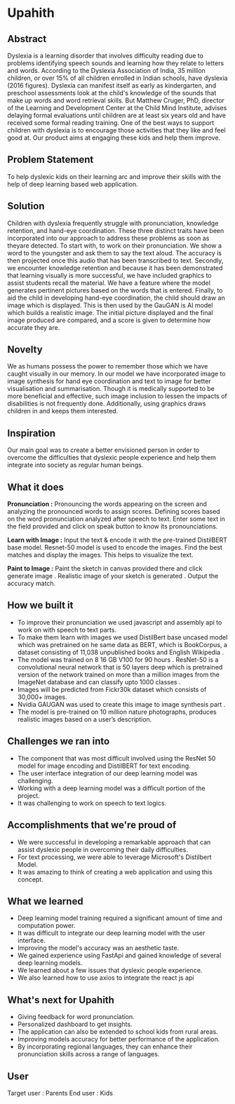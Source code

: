 # Upahith

## Abstract 
Dyslexia is a learning disorder that involves difficulty reading due to problems identifying speech sounds and learning how they relate to letters and words. According to the Dyslexia Association of India, 35 million children, or over 15% of all children enrolled in Indian schools, have dyslexia (2016 figures). Dyslexia can manifest itself as early as kindergarten, and preschool assessments look at the child's knowledge of the sounds that make up words and word retrieval skills. But Matthew Cruger, PhD, director of the Learning and Development Center at the Child Mind Institute, advises delaying formal evaluations until children are at least six years old and have received some formal reading training. One of the best ways to support children with dyslexia is to encourage those activities that they like and feel good at. Our product aims at engaging these kids and help them improve. 

## Problem Statement 
To help dyslexic kids on their learning arc and improve their skills with the help of deep learning based web application.

## Solution 
Children with dyslexia frequently struggle with pronunciation, knowledge retention, and hand-eye coordination. These three distinct traits have been incorporated into our approach to address these problems as soon as theyare detected. To start with, to work on their pronunciation. We show a word to the youngster and ask them to say the text aloud. The accuracy is then projected once this audio that has been transcribed to text. Secondly, we encounter knowledge retention and because it has been demonstrated that learning visually is more successful, we have included graphics to assist students recall the material. We have a feature where the model generates pertinent pictures based on the words that is entered. Finally, to aid the child in developing hand-eye coordination, the child should draw an image which is displayed. This is then used by the GauGAN is AI model which builds a realistic image. The initial picture displayed and the final image produced are compared, and a score is given to determine how accurate they are.

## Novelty
We as humans possess the power to remember those which we have caught visually in our memory. In our model we have incorporated image to image synthesis for hand eye coordination and text to image for better visualisation and summarisation. Though it is medically supported to be more beneficial and effective, such image inclusion to lessen the impacts of disabilities is not frequently done. Additionally, using graphics draws children in and keeps them interested.

## Inspiration
Our main goal was to create a better envisioned person in order to overcome the difficulties that dyslexic people experience and help them integrate into society as regular human beings. 

## What it does
**Pronunciation :** Pronouncing the words appearing on the screen and analyzing the pronounced words to assign scores. Defining scores based on the word pronunciation analyzed after speech to text. Enter some text in the field provided and click on speak button to know its pronounciations.

**Learn with Image :** Input the text & encode it with the pre-trained DistilBERT base model. Resnet-50 model is used to encode the images. Find the best matches and display the images. This helps to visualize the text. 

**Paint to Image :** Paint the sketch in canvas provided there and click generate image . Realistic image of your sketch is generated . Output the accuracy match.

## How we built it
- To improve their pronunciation we used javascript and assembly api to work on with speech to text parts.
- To make them learn with images we used DistilBert base uncased model which was pretrained on he same data as BERT, which is BookCorpus, a dataset consisting of 11,038 unpublished books and English Wikipedia .
- The model was trained on 8 16 GB V100 for 90 hours . ResNet-50 is a convolutional neural network that is 50 layers deep which is pretrained version of the network trained on more than a million images from the ImageNet database and can classify upto 1000 classes .
- Images will be predicted from Fickr30k dataset which consists of 30,000+ images.
- Nvidia GAUGAN was used to create this image to image synthesis part .
- The model is pre-trained on 10 million nature photographs, produces realistic images based on a user’s description.

## Challenges we ran into
- The component that was most difficult involved using the ResNet 50 model for image encoding and DistilBERT for text encoding.
- The user interface integration of our deep learning model was challenging.
- Working with a deep learning model was a difficult portion of the project.
- It was challenging to work on speech to text logics.

## Accomplishments that we're proud of
- We were successful in developing a remarkable approach that can assist dyslexic people in overcoming their daily difficulties.
- For text processing, we were able to leverage Microsoft's Distilbert Model.
- It was amazing to think of creating a web application and using this concept.

## What we learned
- Deep learning model training required a significant amount of time and computation power.
- It was difficult to integrate our deep learning model with the user interface.
- Improving the model's accuracy was an aesthetic taste.
- We gained experience using FastApi and gained knowledge of several deep learning models.
- We learned about a few issues that dyslexic people experience.
- We also learned how to use axios to integrate the react js api

## What's next for Upahith
- Giving feedback for word pronunciation.
- Personalized dashboard to get insights.
- The application can also be extended to school kids from rural areas.
- Improving models accuracy for better performance of the application.
- By incorporating regional languages, they can enhance their pronunciation skills across a range of languages. 

## User
Target user  : Parents
End  user : Kids 
